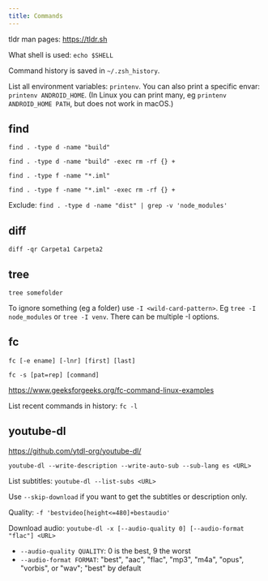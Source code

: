 ```yaml
---
title: Commands
---
```


tldr man pages: https://tldr.sh


What shell is used: `echo $SHELL`

Command history is saved in `~/.zsh_history`.

List all environment variables: `printenv`. You can also print a specific envar: `printenv ANDROID_HOME`. (In Linux you can print many, eg `printenv ANDROID_HOME PATH`, but does not work in macOS.)


## find

`find . -type d -name "build"`

`find . -type d -name "build" -exec rm -rf {} +`

`find . -type f -name "*.iml"`

`find . -type f -name "*.iml" -exec rm -rf {} +`

Exclude: `find . -type d -name "dist" | grep -v 'node_modules'`


## diff

`diff -qr Carpeta1 Carpeta2`


## tree

`tree somefolder`

To ignore something (eg a folder) use `-I <wild-card-pattern>`. Eg `tree -I node_modules` or `tree -I venv`. There can be multiple -I options.


## fc

`fc [-e ename] [-lnr] [first] [last]`

`fc -s [pat=rep] [command]`

https://www.geeksforgeeks.org/fc-command-linux-examples

List recent commands in history: `fc -l`


## youtube-dl

https://github.com/ytdl-org/youtube-dl/

`youtube-dl --write-description --write-auto-sub --sub-lang es <URL>`

List subtitles: `youtube-dl --list-subs <URL>`

Use `--skip-download` if you want to get the subtitles or description only.

Quality: `-f 'bestvideo[height<=480]+bestaudio'`

Download audio: `youtube-dl -x [--audio-quality 0] [--audio-format "flac"] <URL>`
  - `--audio-quality QUALITY`: 0 is the best, 9 the worst
  - `--audio-format FORMAT`: "best", "aac", "flac", "mp3", "m4a", "opus", "vorbis", or "wav"; "best" by default
